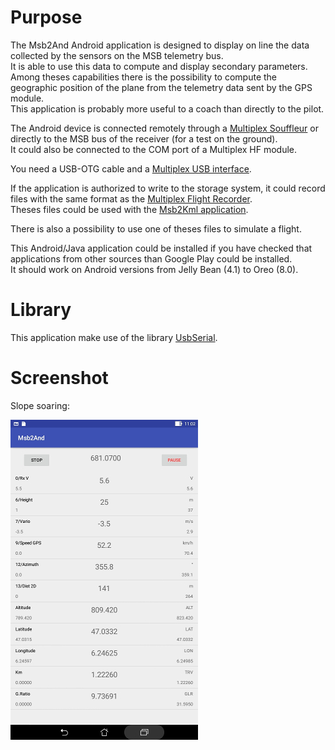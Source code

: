 # Purpose
The Msb2And Android application is designed to display on line the
data collected by the sensors on the MSB telemetry bus.  
It is able to use this data to compute and display secondary parameters.  
Among theses capabilities there is the possibility to compute
the geographic position of the plane from the telemetry
data sent by the GPS module.  
This application is probably more useful to a coach than
directly to the pilot.

The Android device is connected remotely through a
[Multiplex Souffleur](https://www.multiplex-rc.de/produkte/45185-souffleur-deutsch) or
directly to the MSB bus of the receiver (for a test on the ground).  
It could also be connected to the COM port of a Multiplex HF module.

You need a USB-OTG cable and a
[Multiplex USB interface](https://www.multiplex-rc.de/produkte/85149-usb-pc-kabel-rx-s-telemetrie-uni).

If the application is authorized to write to the storage system,
it could record files with the same format as the
[Multiplex Flight Recorder](https://www.multiplex-rc.de/produkte/85420-flightrecorder).  
Theses files could be used with the
[Msb2Kml application](https://github.com/msb2kml/Msb2Kml).

There is also a possibility to use one of theses files to simulate
a flight.

This Android/Java application could be installed if you have
checked that applications from other sources than Google Play
could be installed.  
It should work on Android versions from Jelly Bean (4.1) to
Oreo (8.0).

# Library
This application make use of the library
[UsbSerial](https://github.com/felHR85/UsbSerial).

# Screenshot

Slope soaring:

![Screenshot_Slope](Documents/Screenshots/Screenshot_Slope.jpg)

